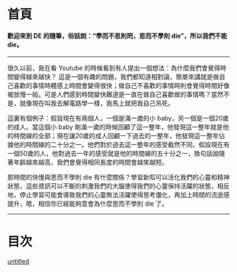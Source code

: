 # 首頁

#### 歡迎來到 DE 的隨筆，俗話說：“學而不思則罔，思而不學則 die”，所以我們不能 die。
---
很久以前，我在看 Youtube 的時候看到有人提出一個想法：為什麼我們會覺得時間變得越來越快？
這是一個有趣的問題，我們都知道相對論，簡單來講就是做自己喜歡的事情時體感上時間會變得很快；做自己不喜歡的事情時則會覺得時間好像被放慢一般。可是人們感到時間變快難道是一直在做自己喜歡做的事情嗎？當然不是，就像現在叫我去解電路學一樣，我馬上就把我自己吊死。

這裏有個例子：假設現在有兩個人，一個是滿一歲的小 baby，另一個是一個20歲的成人。當這個小 baby 剛滿一歲的時候回顧了這一整年，他發現這一整年就是他的時間線的全部；現在讓20歲的成人回顧一下過去的一整年，他發現這一整年佔據他的時間線的二十分之一。他們對於過去這一整年的感受截然不同，假設現在有一個50歲的人，他對過去一年的感受就是他的時間線的五十分之一，換句話說隨著年齡越來越高，我們會覺得相同長度的時間會越來越短。

那時間的快慢與思而不學則 die 有什麼關係？學習新知可以活化我們的心靈和精神狀態，這些資訊可以不斷的刺激我們的大腦使得我們的心靈保持活躍的狀態，相反地，停止學習可能會導致我們的心靈無法活躍使得思考僵化，再加上時間的流逝感提升，嗯，相信你已經能夠意會為什麼思而不學則 die 了。


---
# 目次

[untitled](note/Untitled)

